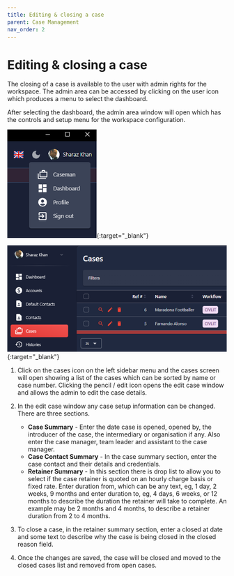 ```yaml
---
title: Editing & closing a case
parent: Case Management
nav_order: 2
---
```


# Editing & closing a case

The closing of a case is available to the user with admin rights for the workspace.
The admin area can be accessed by clicking on the user icon which produces a menu to select the dashboard.

After selecting the dashboard, the admin area window will open which has the controls and setup menu for the workspace configuration.

<!-- prettier-ignore -->
[![New Case](/assets/images/user-icon.png)](/assets/images/user-icon.png){:target="_blank"}

<!-- prettier-ignore -->
[![Admin Menu For Cases](/assets/images/admin-cases.png)](/assets/images/admin-cases.png){:target="_blank"}

1. Click on the cases icon on the left sidebar menu and the cases screen will open showing a list of the cases which can be sorted by name or case number.
   Clicking the pencil / edit icon opens the edit case window and allows the admin to edit the case details.
2. In the edit case window any case setup information can be changed.
   There are three sections.

   - **Case Summary** - Enter the date case is opened, opened by, the introducer of the case, the intermediary or organisation if any.
     Also enter the case manager, team leader and assistant to the case manager.
   - **Case Contact Summary** - In the case summary section, enter the case contact and their details and credentials.
   - **Retainer Summary** - In this section there is drop list to allow you to select if the case retainer is quoted on an hourly charge basis or fixed rate.
     Enter duration from, which can be any text, eg, 1 day, 2 weeks, 9 months and enter duration to, eg, 4 days, 6 weeks, or 12 months to describe the duration the retainer will take to complete.
     An example may be 2 months and 4 months, to describe a retainer duration from 2 to 4 months.

3. To close a case, in the retainer summary section, enter a closed at date and some text to describe why the case is being closed in the closed reason field.
4. Once the changes are saved, the case will be closed and moved to the closed cases list and removed from open cases.
